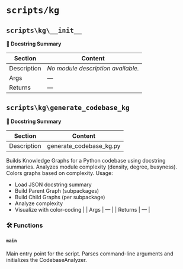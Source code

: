 # `scripts/kg`


## `scripts\kg\__init__`

**🧠 Docstring Summary**

| Section | Content |
|---------|---------|
| Description | *No module description available.* |
| Args | — |
| Returns | — |


## `scripts\kg\generate_codebase_kg`

**🧠 Docstring Summary**

| Section | Content |
|---------|---------|
| Description | generate_codebase_kg.py
Builds Knowledge Graphs for a Python codebase using docstring summaries.
Analyzes module complexity (density, degree, busyness).
Colors graphs based on complexity.
Usage:
- Load JSON docstring summary
- Build Parent Graph (subpackages)
- Build Child Graphs (per subpackage)
- Analyze complexity
- Visualize with color-coding |
| Args | — |
| Returns | — |

### 🛠️ Functions
#### `main`
Main entry point for the script.
Parses command-line arguments and initializes the CodebaseAnalyzer.
